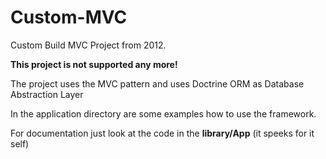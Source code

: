 Custom-MVC
===========

Custom Build MVC Project from 2012.

__This project is not supported any more!__

The project uses the MVC pattern and uses Doctrine ORM as Database Abstraction Layer

In the application directory are some examples how to use the framework.

For documentation just look at the code in the __library/App__ (it speeks for it self)
